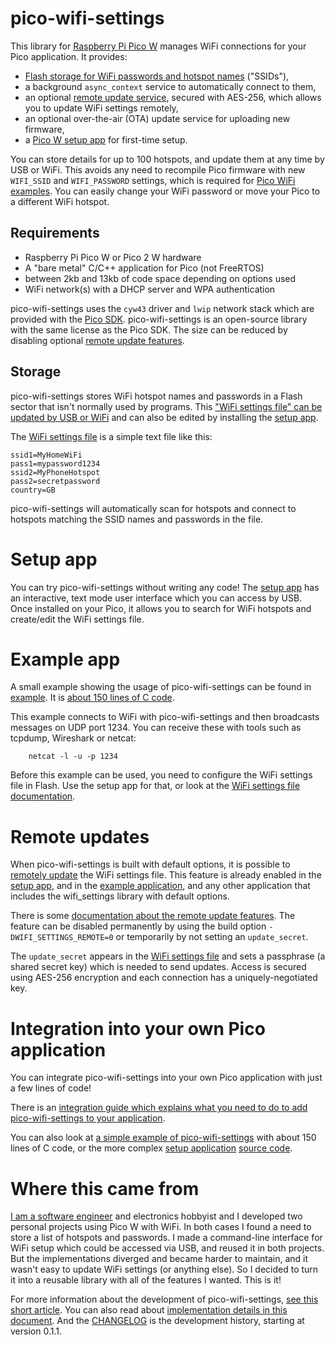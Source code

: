 # pico-wifi-settings

This library for [Raspberry Pi Pico
W](https://www.raspberrypi.com/documentation/microcontrollers/pico-series.html)
manages WiFi connections for your Pico application. It provides:
 - [Flash storage for WiFi passwords and hotspot names](doc/SETTINGS_FILE.md) ("SSIDs"),
 - a background `async_context` service to automatically connect to them,
 - an optional [remote update service](doc/REMOTE.md), secured with AES-256, which allows
   you to update WiFi settings remotely,
 - an optional over-the-air (OTA) update service for uploading new firmware,
 - a [Pico W setup app](doc/SETUP_APP.md) for first-time setup.

You can store details for up to 100 hotspots, and update them
at any time by USB or WiFi. This avoids any need to recompile Pico firmware
with new `WIFI_SSID` and `WIFI_PASSWORD` settings, which is required for
[Pico WiFi examples](https://github.com/raspberrypi/pico-examples/). You can
easily change your WiFi password or move your Pico to a different WiFi hotspot.

## Requirements

 - Raspberry Pi Pico W or Pico 2 W hardware
 - A "bare metal" C/C++ application for Pico (not FreeRTOS)
 - between 2kb and 13kb of code space depending on options used
 - WiFi network(s) with a DHCP server and WPA authentication

pico-wifi-settings uses the `cyw43` driver and `lwip` network stack
which are provided with the
[Pico SDK](https://github.com/raspberrypi/pico-sdk/).
pico-wifi-settings is
an open-source library with the same license as the Pico SDK.
The size can be reduced by
disabling optional [remote update features](doc/REMOTE.md).

## Storage

pico-wifi-settings stores WiFi hotspot names and passwords
in a Flash sector that isn't normally used by programs. This
["WiFi settings file" can be updated by USB or WiFi](doc/SETTINGS_FILE.md)
and can also be edited by installing the [setup app](doc/SETUP_APP.md).

The [WiFi settings file](doc/SETTINGS_FILE.md) is a simple text file like this:
```
ssid1=MyHomeWiFi
pass1=mypassword1234
ssid2=MyPhoneHotspot
pass2=secretpassword
country=GB
```
pico-wifi-settings will automatically scan for hotspots and connect to
hotspots matching the SSID names and passwords in the file.

# Setup app

You can try pico-wifi-settings without writing any code! The
[setup app](doc/SETUP_APP.md) has an interactive, text mode user
interface which you can access by USB. Once installed on your Pico,
it allows you to search for WiFi hotspots and create/edit
the WiFi settings file.

# Example app

A small example showing the usage of pico-wifi-settings can be found in
[example](example). It is [about 150 lines of C code](example/example.c).

This example connects to WiFi with pico-wifi-settings and then broadcasts
messages on UDP port 1234. You can receive these with tools such as
tcpdump, Wireshark or netcat:
```
    netcat -l -u -p 1234
```
Before this example can be used, you need to configure the WiFi settings file
in Flash. Use the setup app for that, or look at the
[WiFi settings file documentation](doc/SETTINGS_FILE.md).

# Remote updates

When pico-wifi-settings is built with default options, it is possible to [remotely
update](doc/REMOTE.md) the WiFi settings file. This feature is
already enabled in the [setup app](doc/SETUP_APP.md),
and in the [example application](example), and any other application
that includes the wifi\_settings library with default options.

There is some [documentation about the remote update features](doc/REMOTE.md).
The feature can be disabled permanently by using the build option `-DWIFI_SETTINGS_REMOTE=0`
or temporarily by not setting an `update_secret`.

The `update_secret` appears in the [WiFi settings file](doc/SETTINGS_FILE.md) and
sets a passphrase (a shared secret key) which is needed to send updates. Access is
secured using AES-256 encryption and each connection has a uniquely-negotiated key.

# Integration into your own Pico application

You can integrate pico-wifi-settings into your own Pico application with just a few lines of code!

There is an [integration guide which explains what you need to do
to add pico-wifi-settings to your application](doc/INTEGRATION.md).

You can also look at [a simple example of pico-wifi-settings](example) with about 150
lines of C code, or the more complex [setup application](doc/SETUP_APP.md)
[source code](setup).

# Where this came from


[I am a software engineer](https://www.jwhitham.org/) and electronics hobbyist and
I developed two personal projects using Pico W with WiFi. In both cases I found
a need to store a list of hotspots and passwords. I made a command-line interface
for WiFi setup which could be accessed via USB, and reused it in both projects. But
the implementations diverged and became harder to maintain, and it wasn't easy to
update WiFi settings (or anything else). So I decided to turn it into a reusable library
with all of the features I wanted. This is it!

For more information about the development of pico-wifi-settings,
[see this short article](https://www.jwhitham.org/2025/03/pico-wifi-settings.html).
You can also read about [implementation details in this document](doc/IMPLEMENTATION.md).
And the [CHANGELOG](CHANGELOG.md) is the development history, starting at version 0.1.1.
